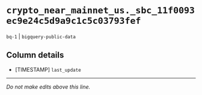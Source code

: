 # `crypto_near_mainnet_us._sbc_11f0093ec9e24c5d9a9c1c5c03793fef`
`bq-1` | `bigquery-public-data`

## Column details
* [TIMESTAMP] `last_update`

-------------------------------------------------------------------------------
*Do not make edits above this line.*

